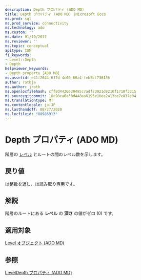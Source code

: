 ```yaml
---
description: Depth プロパティ (ADO MD)
title: Depth プロパティ (ADO MD) |Microsoft Docs
ms.prod: sql
ms.prod_service: connectivity
ms.technology: ado
ms.custom: ''
ms.date: 01/19/2017
ms.reviewer: ''
ms.topic: conceptual
apitype: COM
f1_keywords:
- Level::Depth
- Depth
helpviewer_keywords:
- Depth property [ADO MD]
ms.assetid: e41f2644-617d-4c09-80a4-feb5cf736186
author: rothja
ms.author: jroth
ms.openlocfilehash: cff8d4426630495c7adf73921d8210f1710f3315
ms.sourcegitcommit: 18a98ea6a30d448aa6195e10ea2413be7e837e94
ms.translationtype: MT
ms.contentlocale: ja-JP
ms.lasthandoff: 08/27/2020
ms.locfileid: "88986913"
---
```

# <a name="depth-property-ado-md"></a>Depth プロパティ (ADO MD)
階層の [レベル](./level-object-ado-md.md) とルートの間のレベル数を示します。  
  
## <a name="return-values"></a>戻り値  
 は整数を返し、は読み取り専用です。  
  
## <a name="remarks"></a>解説  
 階層のルートにある **レベル** の **深さ** の値がゼロ (0) です。  
  
## <a name="applies-to"></a>適用対象  
 [Level オブジェクト (ADO MD)](./level-object-ado-md.md)  
  
## <a name="see-also"></a>参照  
 [LevelDepth プロパティ (ADO MD)](./leveldepth-property-ado-md.md)